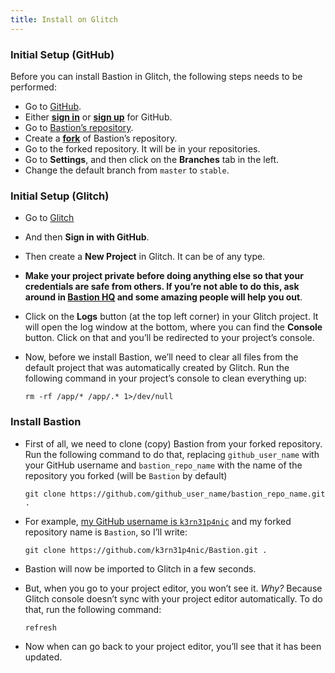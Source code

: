 ```yaml
---
title: Install on Glitch
---
```


### Initial Setup (GitHub)

Before you can install Bastion in Glitch, the following steps needs to be
performed:

* Go to [GitHub](https://git-scm.com/downloads).
* Either [**sign in**](https://github.com/login) or
  [**sign up**](https://github.com/join) for GitHub.
* Go to [Bastion’s repository](https://github.com/TheBastionBot/Bastion).
* Create a [**fork**](https://github.com/TheBastionBot/Bastion/fork) of
  Bastion’s repository.
* Go to the forked repository. It will be in your repositories.
* Go to **Settings**, and then click on the **Branches** tab in the left.
* Change the default branch from `master` to `stable`.

### Initial Setup (Glitch)

* Go to [Glitch](https://glitch.com)
* And then **Sign in with GitHub**.
* Then create a **New Project** in Glitch. It can be of any type.
* **Make your project private before doing anything else so that your
  credentials are safe from others. If you’re not able to do this, ask around
  in [Bastion HQ](https://discord.gg/fzx8fkt) and some amazing people
  will help you out**.
* Click on the **Logs** button (at the top left corner) in your Glitch project.
  It will open the log window at the bottom, where you can find the **Console**
  button. Click on that and you’ll be redirected to your project’s console.
* Now, before we install Bastion, we’ll need to clear all files from the default
  project that was automatically created by Glitch. Run the following command in
  your project’s console to clean everything up:

  ```text
  rm -rf /app/* /app/.* 1>/dev/null
  ```

### Install Bastion

* First of all, we need to clone (copy) Bastion from your forked repository. Run
  the following command to do that, replacing `github_user_name` with your
  GitHub username and `bastion_repo_name` with the name of the repository you
  forked (will be `Bastion` by default)

  ```text
  git clone https://github.com/github_user_name/bastion_repo_name.git .
  ```

* For example, [my GitHub username is `k3rn31p4nic`](https://github.com/k3rn31p4nic)
  and my forked repository name is `Bastion`, so I’ll write:

  ```text
  git clone https://github.com/k3rn31p4nic/Bastion.git .
  ```

* Bastion will now be imported to Glitch in a few seconds.
* But, when you go to your project editor, you won’t see it. _Why?_ Because
  Glitch console doesn’t sync with your project editor automatically. To do
  that, run the following command:

  ```text
  refresh
  ```

* Now when can go back to your project editor, you’ll see that it has been
  updated.
